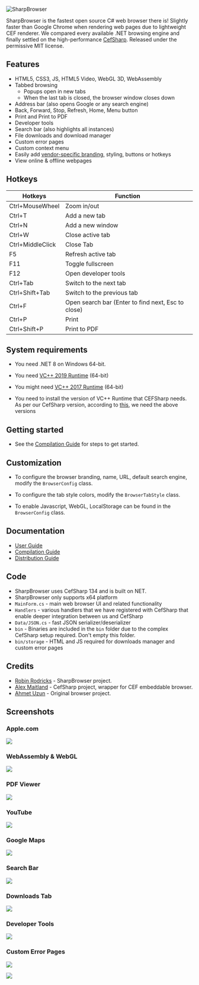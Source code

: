 ![SharpBrowser](https://github.com/sharpbrowser/SharpBrowser/raw/master/images/logo3.png)

SharpBrowser is the fastest open source C# web browser there is! Slightly faster than Google Chrome when rendering web pages due to lightweight CEF renderer. We compared every available .NET browsing engine and finally settled on the high-performance [CefSharp](https://github.com/cefsharp/CefSharp/). Released under the permissive MIT license.

## Features

- HTML5, CSS3, JS, HTML5 Video, WebGL 3D, WebAssembly
- Tabbed browsing
  - Popups open in new tabs
  - When the last tab is closed, the browser window closes down
- Address bar (also opens Google or any search engine)
- Back, Forward, Stop, Refresh, Home, Menu button
- Print and Print to PDF
- Developer tools
- Search bar (also highlights all instances)
- File downloads and download manager
- Custom error pages
- Custom context menu
- Easily add [vendor-specific branding](#customization), styling, buttons or hotkeys
- View online & offline webpages

## Hotkeys

Hotkeys | Function
------------ | -------------
Ctrl+MouseWheel		| Zoom in/out
Ctrl+T		| Add a new tab
Ctrl+N		| Add a new window
Ctrl+W		| Close active tab
Ctrl+MiddleClick		| Close Tab
F5			| Refresh active tab
F11			| Toggle fullscreen
F12			| Open developer tools
Ctrl+Tab	| Switch to the next tab
Ctrl+Shift+Tab	| Switch to the previous tab
Ctrl+F		| Open search bar (Enter to find next, Esc to close)
Ctrl+P 		| Print
Ctrl+Shift+P 		| Print to PDF


## System requirements

- You need .NET 8 on Windows 64-bit.

- You need [VC++ 2019 Runtime](https://aka.ms/vs/17/release/vc_redist.x64.exe) (64-bit)
- You might need [VC++ 2017 Runtime](https://www.microsoft.com/en-in/download/details.aspx?id=48145) (64-bit)

- You need to install the version of VC++ Runtime that CEFSharp needs. As per our CefSharp version, according to [this](https://github.com/cefsharp/CefSharp/#release-branches), we need the above versions


## Getting started

- See the [Compilation Guide](docs/Compilation.md) for steps to get started.


## Customization

- To configure the browser branding, name, URL, default search engine, modify the `BrowserConfig` class.

- To configure the tab style colors, modify the `BrowserTabStyle` class.

- To enable Javascript, WebGL, LocalStorage can be found in the `BrowserConfig` class.



## Documentation

- [User Guide](docs/Users.md)
- [Compilation Guide](docs/Compilation.md)
- [Distribution Guide](docs/Distribution.md)


## Code

- SharpBrowser uses CefSharp 134 and is built on NET.
- SharpBrowser only supports x64 platform
- `MainForm.cs` - main web browser UI and related functionality
- `Handlers` - various handlers that we have registered with CefSharp that enable deeper integration between us and CefSharp
- `Data/JSON.cs` - fast JSON serializer/deserializer
- `bin` - Binaries are included in the `bin` folder due to the complex CefSharp setup required. Don't empty this folder.
- `bin/storage` - HTML and JS required for downloads manager and custom error pages

## Credits

- [Robin Rodricks](https://github.com/robinrodricks) - SharpBrowser project.
- [Alex Maitland](https://github.com/amaitland) - CefSharp project, wrapper for CEF embeddable browser.
- [Ahmet Uzun](https://github.com/postacik) - Original browser project.

## Screenshots

### Apple.com

![](https://github.com/sharpbrowser/SharpBrowser/raw/master/images/1.png)

### WebAssembly & WebGL

![](https://github.com/sharpbrowser/SharpBrowser/raw/master/images/5.png)

### PDF Viewer

![](https://github.com/sharpbrowser/SharpBrowser/raw/master/images/7.png)

### YouTube

![](https://github.com/sharpbrowser/SharpBrowser/raw/master/images/6.png)

### Google Maps

![](https://github.com/sharpbrowser/SharpBrowser/raw/master/images/2.png)

### Search Bar

![](https://github.com/sharpbrowser/SharpBrowser/raw/master/images/search.png)

### Downloads Tab

![](https://github.com/sharpbrowser/SharpBrowser/raw/master/images/3.png)

### Developer Tools

![](https://github.com/sharpbrowser/SharpBrowser/raw/master/images/4.png)

### Custom Error Pages

![](https://github.com/sharpbrowser/SharpBrowser/raw/master/images/error1.png)

![](https://github.com/sharpbrowser/SharpBrowser/raw/master/images/error2.png)

